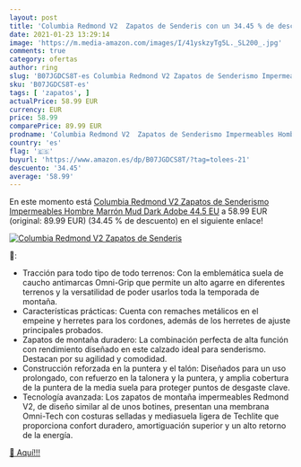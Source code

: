 ```yaml
---
layout: post
title: 'Columbia Redmond V2  Zapatos de Senderis con un 34.45 % de descuento'
date: 2021-01-23 13:29:14
image: 'https://m.media-amazon.com/images/I/41yskzyTg5L._SL200_.jpg'
comments: true
category: ofertas
author: ring
slug: 'B07JGDCS8T-es Columbia Redmond V2 Zapatos de Senderismo Impermeables...'
sku: 'B07JGDCS8T-es'
tags: [ 'zapatos', ]
actualPrice: 58.99 EUR
currency: EUR
price: 58.99
comparePrice: 89.99 EUR
prodname: 'Columbia Redmond V2  Zapatos de Senderismo Impermeables Hombre  Marrón  Mud  Dark Adobe   44.5 EU'
country: 'es'
flag: '🇪🇸'
buyurl: 'https://www.amazon.es/dp/B07JGDCS8T/?tag=tolees-21'
descuento: '34.45'
average: '58.99'
---
```


En este momento está [Columbia Redmond V2  Zapatos de Senderismo Impermeables Hombre  Marrón  Mud  Dark Adobe   44.5 EU](https://www.amazon.es/dp/B07JGDCS8T/?tag=tolees-21) a 58.99 EUR (original: 89.99 EUR) (34.45 %  de descuento) en el siguiente enlace!

[![Columbia Redmond V2  Zapatos de Senderis](https://m.media-amazon.com/images/I/41yskzyTg5L._SL200_.jpg)](https://www.amazon.es/dp/B07JGDCS8T/?tag=tolees-21)

🔎:

- Tracción para todo tipo de todo terrenos: Con la emblemática suela de caucho antimarcas Omni-Grip que permite un alto agarre en diferentes terrenos y la versatilidad de poder usarlos toda la temporada de montaña.
- Características prácticas: Cuenta con remaches metálicos en el empeine y herretes para los cordones, además de los herretes de ajuste principales probados.
- Zapatos de montaña duradero: La combinación perfecta de alta función con rendimiento diseñado en este calzado ideal para senderismo. Destacan por su agilidad y comodidad.
- Construcción reforzada en la puntera y el talón: Diseñados para un uso prolongado, con refuerzo en la talonera y la puntera, y amplia cobertura de la puntera de la media suela para proteger puntos de desgaste clave.
- Tecnología avanzada: Los zapatos de montaña impermeables Redmond V2, de diseño similar al de unos botines, presentan una membrana Omni-Tech con costuras selladas y mediasuela ligera de Techlite que proporciona confort duradero, amortiguación superior y un alto retorno de la energía.

[🛒 Aquí!!!](https://www.amazon.es/dp/B07JGDCS8T/?tag=tolees-21)
